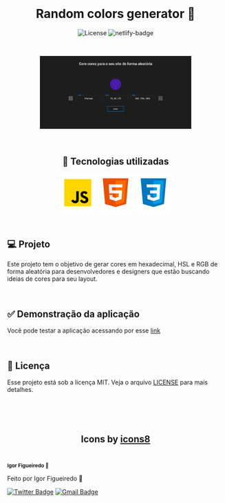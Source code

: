 <br/>
<h1 align="center">Random colors generator 🎨</h1>

<p align="center">
    <img alt="License" src="https://img.shields.io/static/v1?label=license&message=MIT&color=49AA26&labelColor=000000">
    <img alt="netlify-badge" src="https://api.netlify.com/api/v1/badges/cf9f35cd-a2bb-4132-8fe4-1f6d8f192915/deploy-status" >
</p>

<br/>

<p align="center">
    <img src=".github/screenshot.png" width="70%"/>
</p>

<br/>

<h2 align="center">🚀 Tecnologias utilizadas </h2>
<p align="center">
    <img src="./.github/icons/javascript.svg"/>
    <img src="./.github/icons/html5.svg">
    <img src="./.github/icons/css3.svg">
</p>


<br />

## 💻 Projeto

Este projeto tem o objetivo de gerar cores em hexadecimal, HSL e RGB  de forma aleatória para desenvolvedores e designers que estão buscando ideias de cores para seu layout.

<br />

## ✅ Demonstração da aplicação

Você pode testar a aplicação acessando por esse <a href="https://hexacolors.netlify.app/">link</a>

<br />

## 📝 Licença

Esse projeto está sob a licença MIT. Veja o arquivo [LICENSE](.github/LICENSE.md) para mais detalhes.

<br/>
<br/>
<br/>


<h2 align="center">Icons by <a href="https://icons8.com.br/">icons8</a></h2>

 <img style="border-radius: 50%;" src="https://github.com/igorfig.png" width="100px;" alt=""/>
 <br />
 <sub><b>Igor Figueiredo 🚀</b></sub></a>

Feito por Igor Figueiredo 🚀

[![Twitter Badge](https://img.shields.io/badge/-@igufsi-1ca0f1?style=flat-square&labelColor=1ca0f1&logo=twitter&logoColor=white&link=https://twitter.com/igufsi)](https://twitter.com/igufsi)
[![Gmail Badge](https://img.shields.io/badge/-igorfigueiredors@gmail.com-c14438?style=flat-square&logo=Gmail&logoColor=white&link=mailto:igorfigueiredors@gmail.com)](mailto:igorfigueiredors@gmail.com)
